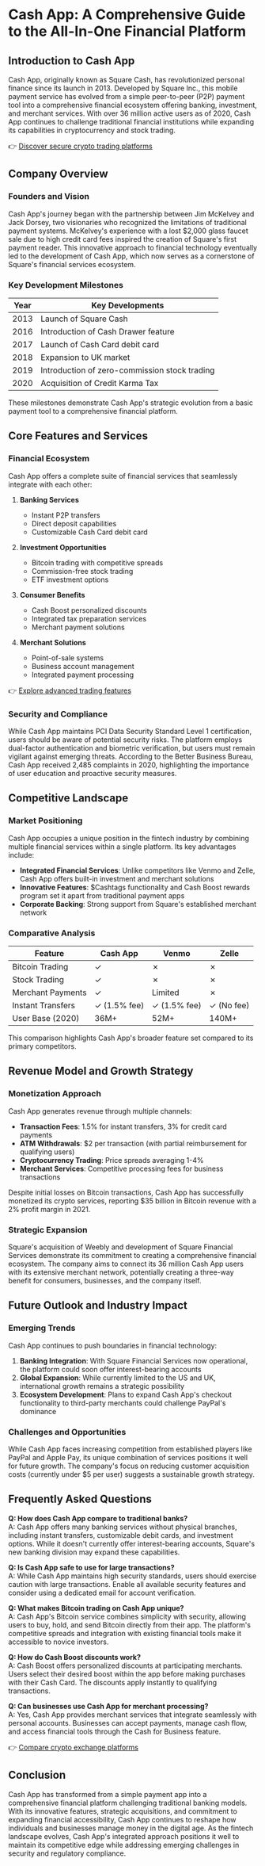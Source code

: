 # Cash App: A Comprehensive Guide to the All-In-One Financial Platform

## Introduction to Cash App

Cash App, originally known as Square Cash, has revolutionized personal finance since its launch in 2013. Developed by Square Inc., this mobile payment service has evolved from a simple peer-to-peer (P2P) payment tool into a comprehensive financial ecosystem offering banking, investment, and merchant services. With over 36 million active users as of 2020, Cash App continues to challenge traditional financial institutions while expanding its capabilities in cryptocurrency and stock trading.

👉 [Discover secure crypto trading platforms](https://bit.ly/okx-bonus)

## Company Overview

### Founders and Vision

Cash App's journey began with the partnership between Jim McKelvey and Jack Dorsey, two visionaries who recognized the limitations of traditional payment systems. McKelvey's experience with a lost $2,000 glass faucet sale due to high credit card fees inspired the creation of Square's first payment reader. This innovative approach to financial technology eventually led to the development of Cash App, which now serves as a cornerstone of Square's financial services ecosystem.

### Key Development Milestones

| Year | Key Developments |
|------|------------------|
| 2013 | Launch of Square Cash |
| 2016 | Introduction of Cash Drawer feature |
| 2017 | Launch of Cash Card debit card |
| 2018 | Expansion to UK market |
| 2019 | Introduction of zero-commission stock trading |
| 2020 | Acquisition of Credit Karma Tax |

These milestones demonstrate Cash App's strategic evolution from a basic payment tool to a comprehensive financial platform.

## Core Features and Services

### Financial Ecosystem

Cash App offers a complete suite of financial services that seamlessly integrate with each other:

1. **Banking Services**
   - Instant P2P transfers
   - Direct deposit capabilities
   - Customizable Cash Card debit card

2. **Investment Opportunities**
   - Bitcoin trading with competitive spreads
   - Commission-free stock trading
   - ETF investment options

3. **Consumer Benefits**
   - Cash Boost personalized discounts
   - Integrated tax preparation services
   - Merchant payment solutions

4. **Merchant Solutions**
   - Point-of-sale systems
   - Business account management
   - Integrated payment processing

👉 [Explore advanced trading features](https://bit.ly/okx-bonus)

### Security and Compliance

While Cash App maintains PCI Data Security Standard Level 1 certification, users should be aware of potential security risks. The platform employs dual-factor authentication and biometric verification, but users must remain vigilant against emerging threats. According to the Better Business Bureau, Cash App received 2,485 complaints in 2020, highlighting the importance of user education and proactive security measures.

## Competitive Landscape

### Market Positioning

Cash App occupies a unique position in the fintech industry by combining multiple financial services within a single platform. Its key advantages include:

- **Integrated Financial Services**: Unlike competitors like Venmo and Zelle, Cash App offers built-in investment and merchant solutions
- **Innovative Features**: $Cashtags functionality and Cash Boost rewards program set it apart from traditional payment apps
- **Corporate Backing**: Strong support from Square's established merchant network

### Comparative Analysis

| Feature            | Cash App          | Venmo            | Zelle            |
|--------------------|-------------------|------------------|------------------|
| Bitcoin Trading    | ✓                 | ✗                | ✗                |
| Stock Trading      | ✓                 | ✗                | ✗                |
| Merchant Payments  | ✓                 | Limited          | ✗                |
| Instant Transfers  | ✓ (1.5% fee)      | ✓ (1.5% fee)     | ✓ (No fee)       |
| User Base (2020)   | 36M+              | 52M+             | 140M+            |

This comparison highlights Cash App's broader feature set compared to its primary competitors.

## Revenue Model and Growth Strategy

### Monetization Approach

Cash App generates revenue through multiple channels:

- **Transaction Fees**: 1.5% for instant transfers, 3% for credit card payments
- **ATM Withdrawals**: $2 per transaction (with partial reimbursement for qualifying users)
- **Cryptocurrency Trading**: Price spreads averaging 1-4%
- **Merchant Services**: Competitive processing fees for business transactions

Despite initial losses on Bitcoin transactions, Cash App has successfully monetized its crypto services, reporting $35 billion in Bitcoin revenue with a 2% profit margin in 2021.

### Strategic Expansion

Square's acquisition of Weebly and development of Square Financial Services demonstrate its commitment to creating a comprehensive financial ecosystem. The company aims to connect its 36 million Cash App users with its extensive merchant network, potentially creating a three-way benefit for consumers, businesses, and the company itself.

## Future Outlook and Industry Impact

### Emerging Trends

Cash App continues to push boundaries in financial technology:

1. **Banking Integration**: With Square Financial Services now operational, the platform could soon offer interest-bearing accounts
2. **Global Expansion**: While currently limited to the US and UK, international growth remains a strategic possibility
3. **Ecosystem Development**: Plans to expand Cash App's checkout functionality to third-party merchants could challenge PayPal's dominance

### Challenges and Opportunities

While Cash App faces increasing competition from established players like PayPal and Apple Pay, its unique combination of services positions it well for future growth. The company's focus on reducing customer acquisition costs (currently under $5 per user) suggests a sustainable growth strategy.

## Frequently Asked Questions

**Q: How does Cash App compare to traditional banks?**  
A: Cash App offers many banking services without physical branches, including instant transfers, customizable debit cards, and investment options. While it doesn't currently offer interest-bearing accounts, Square's new banking division may expand these capabilities.

**Q: Is Cash App safe to use for large transactions?**  
A: While Cash App maintains high security standards, users should exercise caution with large transactions. Enable all available security features and consider using a dedicated email for account verification.

**Q: What makes Bitcoin trading on Cash App unique?**  
A: Cash App's Bitcoin service combines simplicity with security, allowing users to buy, hold, and send Bitcoin directly from their app. The platform's competitive spreads and integration with existing financial tools make it accessible to novice investors.

**Q: How do Cash Boost discounts work?**  
A: Cash Boost offers personalized discounts at participating merchants. Users select their desired boost within the app before making purchases with their Cash Card. The discounts apply instantly to qualifying transactions.

**Q: Can businesses use Cash App for merchant processing?**  
A: Yes, Cash App provides merchant services that integrate seamlessly with personal accounts. Businesses can accept payments, manage cash flow, and access financial tools through the Cash for Business feature.

👉 [Compare crypto exchange platforms](https://bit.ly/okx-bonus)

## Conclusion

Cash App has transformed from a simple payment app into a comprehensive financial platform challenging traditional banking models. With its innovative features, strategic acquisitions, and commitment to expanding financial accessibility, Cash App continues to reshape how individuals and businesses manage money in the digital age. As the fintech landscape evolves, Cash App's integrated approach positions it well to maintain its competitive edge while addressing emerging challenges in security and regulatory compliance.